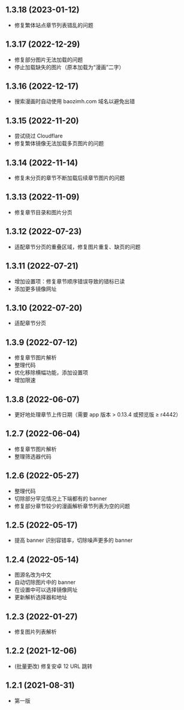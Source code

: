 ## 1.3.18 (2023-01-12)

- 修复繁体站点章节列表错乱的问题

## 1.3.17 (2022-12-29)

- 修复部分图片无法加载的问题
- 停止加载缺失的图片（原本加载为“漫画”二字）

## 1.3.16 (2022-12-17)

- 搜索漫画时自动使用 baozimh.com 域名以避免出错

## 1.3.15 (2022-11-20)

- 尝试绕过 Cloudflare
- 修复繁体镜像无法加载多页图片的问题

## 1.3.14 (2022-11-14)

- 修复未分页的章节不断加载后续章节图片的问题

## 1.3.13 (2022-11-09)

- 修复章节目录和图片分页

## 1.3.12 (2022-07-23)

- 适配章节分页的重叠区域，修复图片重复、缺页的问题

## 1.3.11 (2022-07-21)

- 增加设置项：修复章节顺序错误导致的错标已读
- 添加更多镜像网址

## 1.3.10 (2022-07-20)

- 适配章节分页

## 1.3.9 (2022-07-12)

- 修复章节图片解析
- 整理代码
- 优化移除横幅功能，添加设置项
- 增加限速

## 1.3.8 (2022-06-07)

- 更好地处理章节上传日期（需要 app 版本 > 0.13.4 或预览版 ≥ r4442）

## 1.2.7 (2022-06-04)

- 修复章节图片解析
- 整理筛选器代码

## 1.2.6 (2022-05-27)

- 整理代码
- 切除部分罕见情况上下端都有的 banner
- 修复部分章节较少的漫画解析章节列表为空的问题

## 1.2.5 (2022-05-17)

- 提高 banner 识别容错率，切除噪声更多的 banner

## 1.2.4 (2022-05-14)

- 图源名改为中文
- 自动切除图片中的 banner
- 在设置中可以选择镜像网址
- 更新解析选择器和地址

## 1.2.3 (2022-01-27)

- 修复图片列表解析

## 1.2.2 (2021-12-06)

- (批量更改) 修复安卓 12 URL 跳转

## 1.2.1 (2021-08-31)

- 第一版
